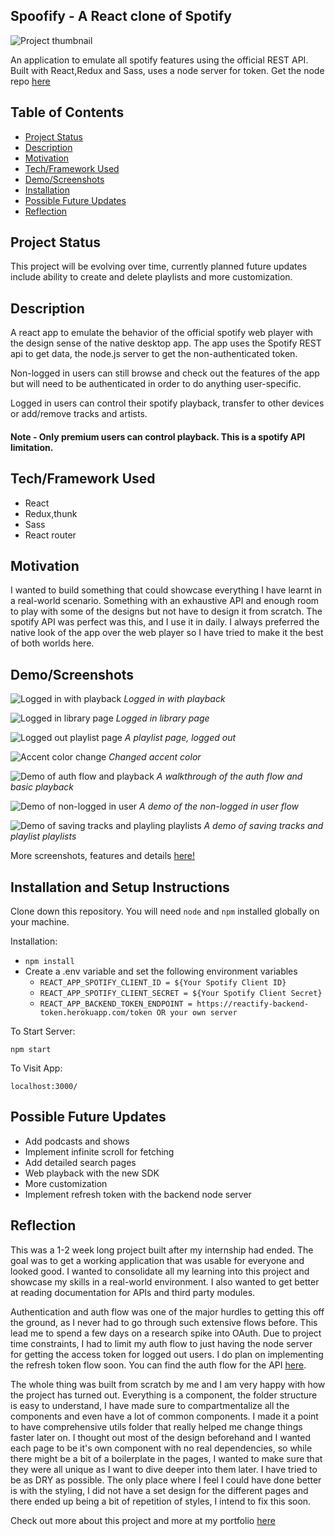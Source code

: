 ## Spoofify - A React clone of Spotify

![Project thumbnail](https://raw.githubusercontent.com/SsjSanthosh/remote-spotify/master/screenshots/thumbnail.png)

An application to emulate all spotify features using the official REST API. Built with React,Redux and Sass, uses a node server for token. Get the node repo [here](https://github.com/SsjSanthosh/remote-spotify-server)

## Table of Contents

- [Project Status](#project-status)
- [Description](#description)
- [Motivation](#motivation)
- [Tech/Framework Used](#techframework-used)
- [Demo/Screenshots](#demo-screenshots)
- [Installation](#installation)
- [Possible Future Updates](#possible-future-updates)
- [Reflection](#reflection)

## Project Status

This project will be evolving over time, currently planned future updates include ability to create and delete playlists and more customization.

## Description

A react app to emulate the behavior of the official spotify web player with the design sense of the native desktop app. The app uses the Spotify REST api to get data, the node.js server to get the non-authenticated token.

Non-logged in users can still browse and check out the features of the app but will need to be authenticated in order to do anything user-specific.

Logged in users can control their spotify playback, transfer to other devices or add/remove tracks and artists.

#### Note - Only premium users can control playback. This is a spotify API limitation.

## Tech/Framework Used

- React
- Redux,thunk
- Sass
- React router

## Motivation

I wanted to build something that could showcase everything I have learnt in a real-world scenario. Something with an exhaustive API and enough room to play with some of the designs but not have to design it from scratch. The spotify API was perfect was this, and I use it in daily. I always preferred the native look of the app over the web player so I have tried to make it the best of both worlds here.

## Demo/Screenshots

![Logged in with playback](https://raw.githubusercontent.com/SsjSanthosh/remote-spotify/master/screenshots/playlistwithplayer.png)
_Logged in with playback_

![Logged in library page](https://raw.githubusercontent.com/SsjSanthosh/remote-spotify/master/screenshots/loginlibrary.png)
_Logged in library page_

![Logged out playlist page](https://raw.githubusercontent.com/SsjSanthosh/remote-spotify/master/screenshots/playlistpage.png)
_A playlist page, logged out_

![Accent color change](https://raw.githubusercontent.com/SsjSanthosh/remote-spotify/master/screenshots/accentchange.png)
_Changed accent color_

![Demo of auth flow and playback](https://raw.githubusercontent.com/SsjSanthosh/remote-spotify/master/demo/demo-playback)
_A walkthrough of the auth flow and basic playback_

![Demo of non-logged in user](https://raw.githubusercontent.com/SsjSanthosh/remote-spotify/master/demo/demo-logged-out.gif)
_A demo of the non-logged in user flow_

![Demo of saving tracks and playling playlists](https://raw.githubusercontent.com/SsjSanthosh/remote-spotify/master/demo/demo-saving.gif)
_A demo of saving tracks and playlist playlists_

More screenshots, features and details [here!](https://ssjsanthosh.github.io/portfolio)

## Installation and Setup Instructions

Clone down this repository. You will need `node` and `npm` installed globally on your machine.

Installation:

- `npm install`
- Create a .env variable and set the following environment variables
  - `REACT_APP_SPOTIFY_CLIENT_ID = ${Your Spotify Client ID}`
  - `REACT_APP_SPOTIFY_CLIENT_SECRET = ${Your Spotify Client Secret}`
  - `REACT_APP_BACKEND_TOKEN_ENDPOINT = https://reactify-backend-token.herokuapp.com/token OR your own server`

To Start Server:

`npm start`

To Visit App:

`localhost:3000/`

## Possible Future Updates

- Add podcasts and shows
- Implement infinite scroll for fetching
- Add detailed search pages
- Web playback with the new SDK
- More customization
- Implement refresh token with the backend node server

## Reflection

This was a 1-2 week long project built after my internship had ended. The goal was to get a working application that was usable for everyone and looked good. I wanted to consolidate all my learning into this project and showcase my skills in a real-world environment. I also wanted to get better at reading documentation for APIs and third party modules.

Authentication and auth flow was one of the major hurdles to getting this off the ground, as I never had to go through such extensive flows before. This lead me to spend a few days on a research spike into OAuth. Due to project time constraints, I had to limit my auth flow to just having the node server for getting the access token for logged out users. I do plan on implementing the refresh token flow soon. You can find the auth flow for the API [here](https://developer.spotify.com/documentation/general/guides/authorization-guide/).

The whole thing was built from scratch by me and I am very happy with how the project has turned out. Everything is a component, the folder structure is easy to understand, I have made sure to compartmentalize all the components and even have a lot of common components. I made it a point to have comprehensive utils folder that really helped me change things faster later on. I thought out most of the design beforehand and I wanted each page to be it's own component with no real dependencies, so while there might be a bit of a boilerplate in the pages, I wanted to make sure that they were all unique as I want to dive deeper into them later. I have tried to be as DRY as possible. The only place where I feel I could have done better is with the styling, I did not have a set design for the different pages and there ended up being a bit of repetition of styles, I intend to fix this soon.

Check out more about this project and more at my portfolio [here](https://ssjsanthosh.github.io/portfolio)
